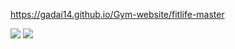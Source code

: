 https://gadai14.github.io/Gym-website/fitlife-master

<img src="https://github.com/Gadai14/Gym-website/assets/121002242/8b2af3fe-fde9-4cbf-8c40-0d04188f96fa">
<img src="https://github.com/Gadai14/Gym-website/assets/121002242/dced2eec-97e0-4e2e-9292-cf3021e7a151">
